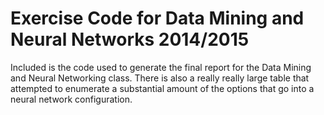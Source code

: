 # Exercise Code for Data Mining and Neural Networks 2014/2015

Included is the code used to generate the final report for the Data Mining and Neural Networking class. There is also a really really large table that attempted to enumerate a substantial amount of the options that go into a neural network configuration.
